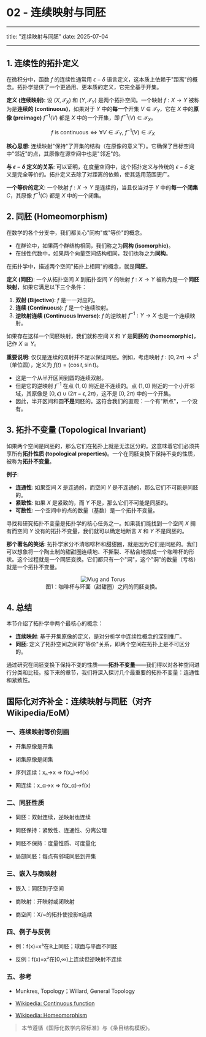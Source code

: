 # 02 - 连续映射与同胚

---

title: "连续映射与同胚"
date: 2025-07-04

---

## 1. 连续性的拓扑定义

在微积分中，函数 $f$ 的连续性通常用 $\epsilon-\delta$ 语言定义，这本质上依赖于"距离"的概念。拓扑学提供了一个更通用、更本质的定义，它完全基于开集。

**定义 (连续映射)**:
设 $(X, \mathcal{T}_X)$ 和 $(Y, \mathcal{T}_Y)$ 是两个拓扑空间。一个映射 $f: X \to Y$ 被称为是**连续的 (continuous)**，如果对于 $Y$ 中的**每一个**开集 $V \in \mathcal{T}_Y$，它在 $X$ 中的**原像 (preimage)** $f^{-1}(V)$ 都是 $X$ 中的一个开集，即 $f^{-1}(V) \in \mathcal{T}_X$。

$$ f \text{ is continuous} \iff \forall V \in \mathcal{T}_Y, \ f^{-1}(V) \in \mathcal{T}_X $$

**核心思想**: 连续映射"保持"了开集的结构（在原像的意义下）。它确保了目标空间中"邻近"的点，其原像在源空间中也是"邻近"的。

**与 $\epsilon-\delta$ 定义的关系**:
可以证明，在度量空间中，这个拓扑定义与传统的 $\epsilon-\delta$ 定义是完全等价的。拓扑定义去除了对距离的依赖，使其适用范围更广。

**一个等价的定义**:
一个映射 $f: X \to Y$ 是连续的，当且仅当对于 $Y$ 中的**每一个闭集** $C$，其原像 $f^{-1}(C)$ 都是 $X$ 中的一个闭集。

## 2. 同胚 (Homeomorphism)

在数学的各个分支中，我们都关心"同构"或"等价"的概念。

* 在群论中，如果两个群结构相同，我们称之为**同构 (isomorphic)**。
* 在线性代数中，如果两个向量空间结构相同，我们也称之为**同构**。

在拓扑学中，描述两个空间"拓扑上相同"的概念，就是**同胚**。

**定义 (同胚)**:
一个从拓扑空间 $X$ 到拓扑空间 $Y$ 的映射 $f: X \to Y$ 被称为是一个**同胚映射**，如果它满足以下三个条件：

1. **双射 (Bijective)**: $f$ 是一一对应的。
2. **连续 (Continuous)**: $f$ 是一个连续映射。
3. **逆映射连续 (Continuous Inverse)**: $f$ 的逆映射 $f^{-1}: Y \to X$ 也是一个连续映射。

如果存在这样一个同胚映射，我们就称空间 $X$ 和 $Y$ 是**同胚的 (homeomorphic)**，记作 $X \cong Y$。

**重要说明**:
仅仅是连续的双射并不足以保证同胚。例如，考虑映射 $f: [0, 2\pi) \to S^1$（单位圆），定义为 $f(t) = (\cos t, \sin t)$。

* 这是一个从半开区间到圆的连续双射。
* 但是它的逆映射 $f^{-1}$ 在点 $(1,0)$ 附近是不连续的。点 $(1,0)$ 附近的一个小开邻域，其原像是 $[0, \epsilon) \cup (2\pi-\epsilon, 2\pi)$，这不是 $[0, 2\pi)$ 中的一个开集。
* 因此，半开区间和圆**不是**同胚的。这符合我们的直观：一个有"断点"，一个没有。

## 3. 拓扑不变量 (Topological Invariant)

如果两个空间是同胚的，那么它们在拓扑上就是无法区分的。这意味着它们必须共享所有**拓扑性质 (topological properties)**。一个在同胚变换下保持不变的性质，被称为**拓扑不变量**。

**例子**:

* **连通性**: 如果空间 $X$ 是连通的，而空间 $Y$ 是不连通的，那么它们不可能是同胚的。
* **紧致性**: 如果 $X$ 是紧致的，而 $Y$ 不是，那么它们不可能是同胚的。
* **可数性**: 一个空间中的点的数量（基数）是一个拓扑不变量。

寻找和研究拓扑不变量是拓扑学的核心任务之一。如果我们能找到一个空间 $X$ 拥有而空间 $Y$ 没有的拓扑不变量，我们就可以确定地断言 $X$ 和 $Y$ 不是同胚的。

**那个著名的笑话**:
拓扑学家分不清咖啡杯和甜甜圈，就是因为它们是同胚的。我们可以想象将一个陶土制的甜甜圈连续地、不撕裂、不粘合地捏成一个咖啡杯的形状。这个过程就是一个同胚变换。它们都只有一个"洞"，这个"洞"的数量（亏格）就是一个拓扑不变量。

<div align="center">
<img src="https://upload.wikimedia.org/wikipedia/commons/thumb/1/19/Mug_and_Torus_animation.gif/220px-Mug_and_Torus_animation.gif" alt="Mug and Torus" />
</div>
<div align="center">图1：咖啡杯与环面（甜甜圈）之间的同胚变换。</div>

## 4. 总结

本节介绍了拓扑学中两个最核心的概念：

* **连续映射**: 基于开集原像的定义，是对分析学中连续性概念的深刻推广。
* **同胚**: 定义了拓扑空间之间的"等价"关系，即两个空间在拓扑上是不可区分的。

通过研究在同胚变换下保持不变的性质——**拓扑不变量**——我们得以对各种空间进行分类和比较。接下来的章节，我们将深入探讨几个最重要的拓扑不变量：连通性和紧致性。

## 国际化对齐补全：连续映射与同胚（对齐 Wikipedia/EoM）

### 一、连续映射等价刻画

* 开集原像是开集

* 闭集原像是闭集
* 序列连续：xₙ→x ⇒ f(xₙ)→f(x)
* 网连续：x_α→x ⇒ f(x_α)→f(x)

### 二、同胚性质

* 同胚：双射连续，逆映射也连续

* 同胚保持：紧致性、连通性、分离公理
* 同胚不保持：度量性质、可度量化
* 局部同胚：每点有邻域同胚到开集

### 三、嵌入与商映射

* 嵌入：同胚到子空间

* 商映射：开映射或闭映射
* 商空间：X/~的拓扑使投影π连续

### 四、例子与反例

* 例：f(x)=x³在ℝ上同胚；球面与平面不同胚

* 反例：f(x)=x²在[0,∞)上连续但逆映射不连续

### 五、参考

* Munkres, Topology；Willard, General Topology

* [Wikipedia: Continuous function](https://en.wikipedia.org/wiki/Continuous_function)
* [Wikipedia: Homeomorphism](https://en.wikipedia.org/wiki/Homeomorphism)

> 本节遵循《国际化数学内容标准》与《条目结构模板》。
